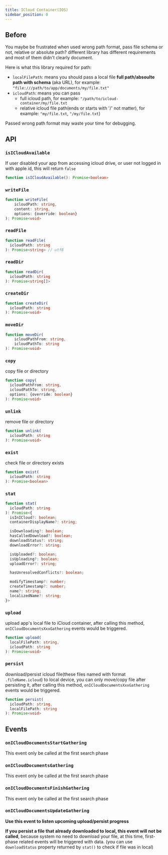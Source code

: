 ```yaml
---
title: ICloud Container(IOS)
sidebar_position: 0
---
```


## Before
You maybe be frustrated when used wrong path format, pass file schema or not, relative or absolute path? different library has different requirements and most of them didn't clearly document.

Here is what this library required for path:

- `localFilePath`: means you should pass a local file **full path/absoulte path with schema** (aka URL), for example: `"file:///path/to/app/documents/my/file.txt"`
- `icloudPath`: means you can pass
  - full icloud path, for example: `"/path/to/icloud-container/my/file.txt`
  - relative icloud file path(ends or starts with '/' not matter), for example: `"my/file.txt`, `"/my/file.txt`)

Passed wrong path format may waste your time for debugging.

## API
### `isICloudAvailable`
If user disabled your app from accessing icloud drive, or user not logged in with apple id, this will return `false`
```ts
function isICloudAvailable(): Promise<boolean>
```

### `writeFile`
```ts
function writeFile(
    icloudPath: string,
    content: string,
    options: {override: boolean}
): Promise<void>
```

### `readFile`
```ts
function readFile(
  icloudPath: string
): Promise<string> // utf8
```

### `readDir`
```ts
function readDir(
  icloudPath: string
): Promise<string[]>
```

### `createDir`
```ts
function createDir(
  icloudPath: string
): Promise<void>
```

### `moveDir`
```ts
function moveDir(
    icloudPathFrom: string,
    icloudPathTo: string
): Promise<void>
```

### `copy`
copy file or directory
```ts
function copy(
  icloudPathFrom: string,
  icloudPathTo: string,
  options: {override: boolean}
): Promise<void>
```

### `unlink`
remove file or directory
```ts
function unlink(
  icloudPath: string
): Promise<void>
```

### `exist`
check file or directory exists
```ts
function exist(
  icloudPath: string
): Promise<boolean>
```

### `stat`
```ts
function stat(
  icloudPath: string
): Promise<{
  isInICloud?: boolean;
  containerDisplayName?: string;

  isDownloading?: boolean;
  hasCalledDownload?: boolean;
  downloadStatus?: string;
  downloadError?: string;

  isUploaded?: boolean;
  isUploading?: boolean;
  uploadError?: string;

  hasUnresolvedConflicts?: boolean;

  modifyTimestamp?: number;
  createTimestamp?: number;
  name?: string;
  localizedName?: string;
}>
```
### `upload`
upload app's local file to iCloud container, after calling this method, `onICloudDocumentsXxxGathering` events would be triggered.
```ts
function upload(
  localFilePath: string,
  icloudPath: string
): Promise<void>
```

### `persist`
download/persist icloud file(these files named with format `.fileName.icloud`) to local device, you can only move/copy file after persisting it,  after calling this method, `onICloudDocumentsXxxGathering` events would be triggered.
```ts
function persist(
  icloudPath: string,
  localFilePath: string
): Promise<void>
```

## Events
### `onICloudDocumentsStartGathering`
This event only be called at the first search phase
### `onICloudDocumentsGathering`
This event only be called at the first search phase
### `onICloudDocumentsFinishGathering`
This event only be called at the first search phase
### `onICloudDocumentsUpdateGathering`
**Use this event to listen upcoming upload/persist progress**

**If you persist a file that already downloaded to local, this event will not be called**, because system no need to download your file, at this time, first-phase related events will be triggered with data. (you can use `downloadStatus` property returned by `stat()` to check if file was in local)
